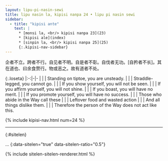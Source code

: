 ```yaml
---
layout: lipu-pi-nasin-sewi
title: lipu nasin la, kipisi nanpa 24 • lipu pi nasin sewi
sidebar:
  - title: "kipisi ante"
    text: |
      * [monsi la, <br/> kipisi nanpa 23](23)
      * [kipisi ale](index)
      * [sinpin la, <br/> kipisi nanpa 25](25)
      {:.kipisi-nav-sidebar}
---
```


企者不立。跨者不行。自见者不明。自是者不彰。自伐者无功。\[自矜者不长\]。其在道也、曰余食赘行。物或恶之。故有道者不处。

{:.loseta}
|:-:|-|-
|  |  | Standing on tiptoe, you are unsteady.
|  |  | Straddle-legged, you cannot go.
|  |  | If you show yourself, you will not be seen.
|  |  | If you affirm yourself, you will not shine.
|  |  | If you boast, you will have no merit.
|  |  | If you promote yourself, you will have no success.
|  |  | Those who abide in the Way call these
|  |  | Leftover food and wasted action
|  |  | And all things dislike them.
|  |  | Therefore the person of the Way does not act like this.

{% include kipisi-nav.html num=24 %}

-------
{:#sitelen}

...
{:data-sitelen="true" data-sitelen-ratio="0.5"}

{% include sitelen-sitelen-renderer.html %}
